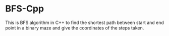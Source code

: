 # BFS-Cpp

This is BFS algorithm in C++ to find the shortest path between start and end point in a binary maze and give the coordinates of the steps taken.
